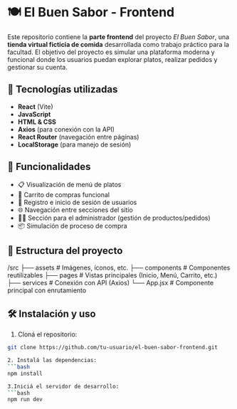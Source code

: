 # 🍽️ El Buen Sabor - Frontend

Este repositorio contiene la **parte frontend** del proyecto _El Buen Sabor_, una **tienda virtual ficticia de comida** desarrollada como trabajo práctico para la facultad. El objetivo del proyecto es simular una plataforma moderna y funcional donde los usuarios puedan explorar platos, realizar pedidos y gestionar su cuenta.

## 🚀 Tecnologías utilizadas

- **React** (Vite)
- **JavaScript**
- **HTML & CSS**
- **Axios** (para conexión con la API)
- **React Router** (navegación entre páginas)
- **LocalStorage** (para manejo de sesión)

## 🧩 Funcionalidades

- 📋 Visualización de menú de platos
- 🛒 Carrito de compras funcional
- 🔐 Registro e inicio de sesión de usuarios
- 🌐 Navegación entre secciones del sitio
- 🧑‍💼 Sección para el administrador (gestión de productos/pedidos)
- 📦 Simulación de proceso de compra

## 📁 Estructura del proyecto

/src
├── assets # Imágenes, íconos, etc.
├── components # Componentes reutilizables
├── pages # Vistas principales (Inicio, Menú, Carrito, etc.)
├── services # Conexión con API (Axios)
└── App.jsx # Componente principal con enrutamiento


## 🛠️ Instalación y uso

1. Cloná el repositorio:

```bash
git clone https://github.com/tu-usuario/el-buen-sabor-frontend.git

2. Instalá las dependencias:
```bash
npm install

3.Iniciá el servidor de desarrollo:
```bash
npm run dev



